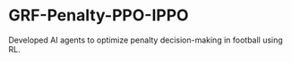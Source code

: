 # GRF-Penalty-PPO-IPPO
Developed AI agents to optimize penalty decision-making in football using RL.
